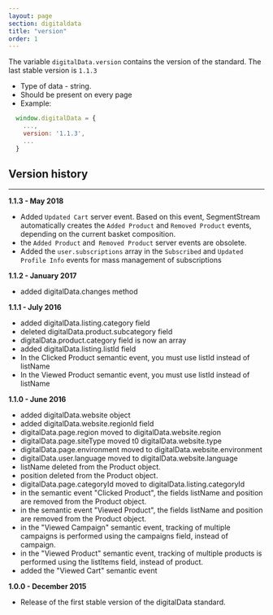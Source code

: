 ```yaml
---
layout: page
section: digitaldata
title: "version"
order: 1
---
```


The variable `digitalData.version` contains the version of the standard. The last stable version is `1.1.3`
- Type of data - string.
- Should be present on every page
- Example:
```javascript
  window.digitalData = {
    ...,
    version: '1.1.3',
    ...
  }
```


## Version history
------
**1.1.3 -  May 2018**
- Added `Updated Cart` server event. Based on this event, SegmentStream automatically creates the `Added Product` and `Removed Product` events, depending on the current basket composition.
- the `Added Product` and` Removed Product` server events are obsolete.
- Added the `user.subscriptions` array in the `Subscribed` and `Updated Profile Info` events for mass management of subscriptions

**1.1.2 - January 2017**
- added digitalData.changes method

**1.1.1 - July 2016**

- added digitalData.listing.category field
- deleted digitalData.product.subcategory field
- digitalData.product.category field is now an array
- added digitalData.listing.listId field
- In the Clicked Product semantic event, you must use listId instead of listName
- In the Viewed Product semantic event, you must use listId instead of listName

**1.1.0 - June 2016**
- added digitalData.website object
- added digitalData.website.regionId field
- digitalData.page.region moved to digitalData.website.region
- digitalData.page.siteType moved t0 digitalData.website.type
- digitalData.page.environment moved to digitalData.website.environment
- digitalData.user.language moved to digitalData.website.language
- listName deleted from the Product object.
- position deleted from the Product object.
- digitalData.page.categoryId moved to digitalData.listing.categoryId
- in the semantic event "Clicked Product", the fields listName and position are removed from the Product object.
- in the semantic event "Viewed Product", the fields listName and position are removed from the Product object.
- in the "Viewed Campaign" semantic event, tracking of multiple campaigns is performed using the campaigns field, instead of campaign.
- in the "Viewed Product" semantic event, tracking of multiple products is performed using the listItems field, instead of product.
- added the "Viewed Cart" semantic event

**1.0.0 - December 2015**
- Release of the first stable version of the digitalData standard.
